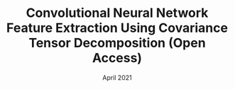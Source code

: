 ---
layout:      project
title:       Convolutional Neural Network Feature Extraction Using Covariance Tensor Decomposition (Open Access)
date:        April 2021
image:
  path:       /assets/img/projects/cov_ten.png
  srcset:
    1920w:   /assets/img/projects/cov_ten.png
caption:     This work introduces a new algorithm based on multilinear algebra for feature extraction (Covariance Tensor Decomposition), which later is plugged into a CNN to perform classification. 
description: >
    This work introduces a new algorithm based on multilinear algebra for feature extraction, which later is plugged into a CNN to perform classification. During a single feed-forward step, we generate the  kernels  for  a  CNN architecture  by  computing  the covariance tensor of the data and factorizing it by Tucker decomposition.
links:
  - title:   Paper
    url:     https://ieeexplore.ieee.org/document/9416639
  - title:   Source
    url:     https://gitlab.com/ricciclope/tensor
featured:    false
---